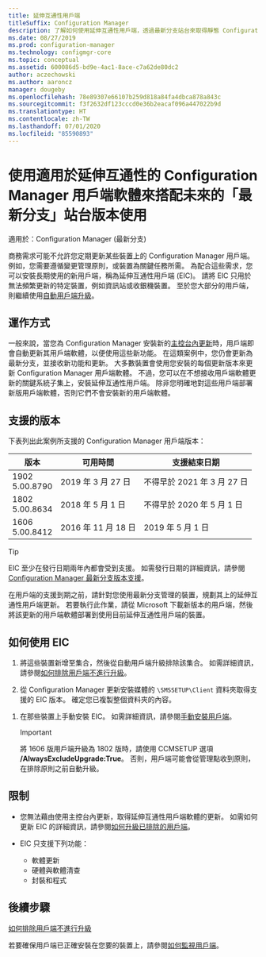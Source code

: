 ```yaml
---
title: 延伸互通性用戶端
titleSuffix: Configuration Manager
description: 了解如何使用延伸互通性用戶端，透過最新分支站台來取得靜態 Configuration Manager 用戶端的長期支援。
ms.date: 08/27/2019
ms.prod: configuration-manager
ms.technology: configmgr-core
ms.topic: conceptual
ms.assetid: 600086d5-bd9e-4ac1-8ace-c7a62de80dc2
author: aczechowski
ms.author: aaroncz
manager: dougeby
ms.openlocfilehash: 78e89307e66107b259d818a84fa4dbca878a843c
ms.sourcegitcommit: f3f2632df123cccd0e36b2eacaf096a447022b9d
ms.translationtype: HT
ms.contentlocale: zh-TW
ms.lasthandoff: 07/01/2020
ms.locfileid: "85590893"
---
```

# <a name="use-the-configuration-manager-client-software-for-extended-interoperability-with-future-versions-of-a-current-branch-site"></a>使用適用於延伸互通性的 Configuration Manager 用戶端軟體來搭配未來的「最新分支」站台版本使用

適用於：Configuration Manager (最新分支)  

商務需求可能不允許您定期更新某些裝置上的 Configuration Manager 用戶端。 例如，您需要遵循變更管理原則，或裝置為關鍵任務所需。 為配合這些需求，您可以安裝長期使用的新用戶端，稱為延伸互通性用戶端 (EIC)。 請將 EIC 只用於無法頻繁更新的特定裝置，例如資訊站或收銀機裝置。 至於您大部分的用戶端，則繼續使用[自動用戶端升級](../clients/manage/upgrade/upgrade-clients-for-windows-computers.md#bkmk_autoupdate)。

## <a name="how-it-works"></a>運作方式

一般來說，當您為 Configuration Manager 安裝新的[主控台內更新](../servers/manage/install-in-console-updates.md)時，用戶端即會自動更新其用戶端軟體，以便使用這些新功能。 在這類案例中，您仍會更新為最新分支，並接收新功能和更新。 大多數裝置會使用您安裝的每個更新版本來更新 Configuration Manager 用戶端軟體。 不過，您可以在不想接收用戶端軟體更新的關鍵系統子集上，安裝延伸互通性用戶端。 除非您明確地對這些用戶端部署新版用戶端軟體，否則它們不會安裝新的用戶端軟體。

## <a name="supported-versions"></a>支援的版本

下表列出此案例所支援的 Configuration Manager 用戶端版本：

| 版本 | 可用時間 | 支援結束日期 |
|---------|---------|---------|
| 1902<br/>5.00.8790 | 2019 年 3 月 27 日 | 不得早於 2021 年 3 月 27 日 |
| 1802<br/>5.00.8634 | 2018 年 5 月 1 日 | 不得早於 2020 年 5 月 1 日 |
| 1606<br/>5.00.8412 | 2016 年 11 月 18 日 | 2019 年 5 月 1 日 |

> [!TIP]  
> EIC 至少在發行日期兩年內都會受到支援。 如需發行日期的詳細資訊，請參閱 [Configuration Manager 最新分支版本支援](../servers/manage/current-branch-versions-supported.md)。  

在用戶端的支援到期之前，請針對您使用最新分支管理的裝置，規劃其上的延伸互通性用戶端更新。 若要執行此作業，請從 Microsoft 下載新版本的用戶端，然後將該更新的用戶端軟體部署到使用目前延伸互通性用戶端的裝置。

## <a name="how-to-use-the-eic"></a>如何使用 EIC

1. 將這些裝置新增至集合，然後從自動用戶端升級排除該集合。 如需詳細資訊，請參閱[如何排除用戶端不進行升級](../clients/manage/upgrade/exclude-clients-windows.md)。  

1. 從 Configuration Manager 更新安裝媒體的 `\SMSSETUP\Client` 資料夾取得支援的 EIC 版本。 確定您已複製整個資料夾的內容。  

<!--
    > [!TIP]
    > To find Configuration Manager media in the [Volume Licensing Service Center](https://www.microsoft.com/Licensing/servicecenter/Downloads/DownloadsAndKeys.aspx) (VLSC), go to the **Downloads and Keys** tab, and search for **Microsoft Endpoint Configmgr (current branch)**.
-->

1. 在那些裝置上手動安裝 EIC。 如需詳細資訊，請參閱[手動安裝用戶端](../clients/deploy/deploy-clients-to-windows-computers.md#BKMK_Manual)。  

    > [!Important]  
    > 將 1606 版用戶端升級為 1802 版時，請使用 CCMSETUP 選項 **/AlwaysExcludeUpgrade:True**。 否則，用戶端可能會從管理點收到原則，在排除原則之前自動升級。  

## <a name="limitations"></a>限制

- 您無法藉由使用主控台內更新，取得延伸互通性用戶端軟體的更新。 如需如何更新 EIC 的詳細資訊，請參閱[如何升級已排除的用戶端](../clients/manage/upgrade/exclude-clients-windows.md#bkmk_override)。  

- EIC 只支援下列功能：  

  - 軟體更新  
  - 硬體與軟體清查
  - 封裝和程式

## <a name="next-steps"></a>後續步驟

[如何排除用戶端不進行升級](../clients/manage/upgrade/exclude-clients-windows.md)

若要確保用戶端已正確安裝在您要的裝置上，請參閱[如何監視用戶端](../clients/manage/monitor-clients.md)。
